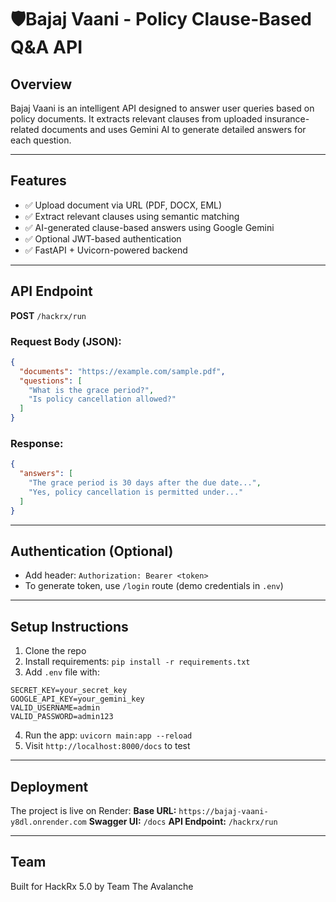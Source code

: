 # 🛡️Bajaj Vaani - Policy Clause-Based Q\&A API

## Overview

Bajaj Vaani is an intelligent API designed to answer user queries based on policy documents. It extracts relevant clauses from uploaded insurance-related documents and uses Gemini AI to generate detailed answers for each question.

---

## Features

* ✅ Upload document via URL (PDF, DOCX, EML)
* ✅ Extract relevant clauses using semantic matching
* ✅ AI-generated clause-based answers using Google Gemini
* ✅ Optional JWT-based authentication
* ✅ FastAPI + Uvicorn-powered backend

---

## API Endpoint

**POST** `/hackrx/run`

### Request Body (JSON):

```json
{
  "documents": "https://example.com/sample.pdf",
  "questions": [
    "What is the grace period?",
    "Is policy cancellation allowed?"
  ]
}
```

### Response:

```json
{
  "answers": [
    "The grace period is 30 days after the due date...",
    "Yes, policy cancellation is permitted under..."
  ]
}
```

---

## Authentication (Optional)

* Add header: `Authorization: Bearer <token>`
* To generate token, use `/login` route (demo credentials in `.env`)

---

## Setup Instructions

1. Clone the repo
2. Install requirements: `pip install -r requirements.txt`
3. Add `.env` file with:

```
SECRET_KEY=your_secret_key
GOOGLE_API_KEY=your_gemini_key
VALID_USERNAME=admin
VALID_PASSWORD=admin123
```

4. Run the app: `uvicorn main:app --reload`
5. Visit `http://localhost:8000/docs` to test

---

## Deployment

The project is live on Render:
**Base URL:** `https://bajaj-vaani-y8dl.onrender.com`
**Swagger UI:** `/docs`
**API Endpoint:** `/hackrx/run`

---

## Team

Built for HackRx 5.0 by Team The Avalanche
